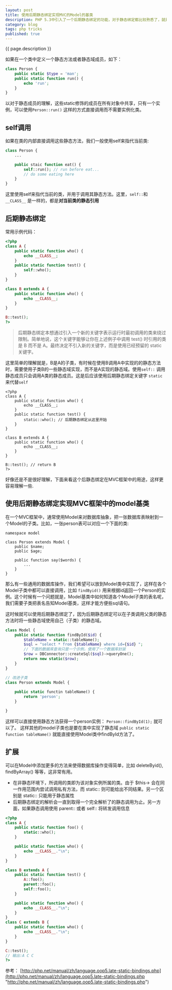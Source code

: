 ```yaml
---
layout: post
title: 使用后期静态绑定实现MVC的Model的基类
description: PHP 5.3中引入了一个后期静态绑定的功能，对于静态绑定都比较熟悉了，就是static修饰的方法或者字段，那这个后期静态绑定又是干什么的呢？
category: blog
tags: php tricks 
published: true
---
```


{{ page.description }}

如果在一个类中定义一个静态方法或者静态域成员，如下：

```php
class Person {
	public static $type = 'man';
	public static function run() {
		echo 'run';
	}
}
```
以对于静态成员的理解，这些static修饰的成员在所有对象中共享，只有一个实例，可以使用```Person::run()``` 这样的方式直接调用而不需要实例化类。

## self调用 ##
如果在类的内部直接调用这些静态方法，我们一般使用self来指代当前类:

```php
class Person {
	...

	public staic function eat() {
		self::run(); // run before eat...
		// do some eating here
	}
}
```
这里使用self来指代当前的类，并用于调用其静态方法。这里，```self::```和```__CLASS__``` 是一样的，都是**对当前类的静态引用**

## 后期静态绑定 ##

常用示例代码：

```php
<?php
class A {
    public static function who() {
        echo __CLASS__;
    }
    public static function test() {
        self::who();
    }
}

class B extends A {
    public static function who() {
        echo __CLASS__;
    }
}

B::test();
?>
```

> 后期静态绑定本想通过引入一个新的关键字表示运行时最初调用的类来绕过限制。简单地说，这个关键字能够让你在上述例子中调用 test() 时引用的类是 B 而不是 A。最终决定不引入新的关键字，而是使用已经预留的 static 关键字。

这里简单的理解就是，B是A的子类，有时候在使用B调用A中实现的的静态方法时，需要使用子类B的一些静态域实现，而不是A实现的静态域。使用```self::``` 调用静态成员只会调用A类的静态成员。这是后应该使用后期静态绑定关键字 ```static```来代替```self```

```
<?php
class A {
    public static function who() {
        echo __CLASS__;
    }
    public static function test() {
        static::who(); // 后期静态绑定从这里开始
    }
}

class B extends A {
    public static function who() {
        echo __CLASS__;
    }
}

B::test(); // return B
?>
```

好像还是不是很好理解，下面来看这个后静态绑定在MVC框架中的用途，这样更容易理解一些.

## 使用后期静态绑定实现MVC框架中的model基类 ##
在一个MVC框架中，通常使用Model来对数据库抽象，把一张数据库表映射到一个Model的子类。比如，一张person表可以对应一个下面的类:

```
namespace model

class Person extends Model {
	public $name;
	public $age;
	
	public function say($words) {
		...
	}
}
```
那么有一些通用的数据库操作，我们希望可以放到Model类中实现了，这样在各个Model子类中都可以直接调用，比如 ```findByid()``` 用来根据id返回一个Person的实例。这个时候有一个问题就是，Model基类中如何知道各个Model子类的表名呢，我们需要子类把表名告知Model基类，这样才能方便些sql语句。

这时候就可以使用后期静态绑定了，因为后期静态绑定可以在子类调用父类的静态方法时将一些静态域使用自己（子类）的静态域。

```php
class Model {
	public static function findById($id) {
		$tableName = static::tableName();
		$sql = "select * from {$tableName} where id={$id} ";
		// 下面的数据库查询只是一个示例，使用了一个数据库封装
		$row = DBConnector::createSql($sql)->queryOne();
		return new static($row);
	}
}

// 改进子类
class Person extends Model {
	
	public static functin tableName() {
		return 'person';
	}

}
```

这样可以直接使用静态方法获得一个person实例： ```Person::findById(1);``` 就可以了。
这样其他的model子类也是要在类中实现了静态域 ```public static function tableName()``` 就能直接使用Model类中findById方法了。

## 扩展 ##
可以在Model中添加更多的方法来使得数据库操作变得简单，比如 deleteByid(), findByArray() 等等，这非常有用。

- 在非静态环境下，所调用的类即为该对象实例所属的类。由于 $this-> 会在同一作用范围内尝试调用私有方法，而 static:: 则可能给出不同结果。另一个区别是 static:: 只能用于静态属性
- 后期静态绑定的解析会一直到取得一个完全解析了的静态调用为止。另一方面，如果静态调用使用 parent:: 或者 self:: 将转发调用信息

```php
<?php
class A {
    public static function foo() {
        static::who();
    }

    public static function who() {
        echo __CLASS__."\n";
    }
}

class B extends A {
    public static function test() {
        A::foo();
        parent::foo();
        self::foo();
    }

    public static function who() {
        echo __CLASS__."\n";
    }
}
class C extends B {
    public static function who() {
        echo __CLASS__."\n";
    }
}

C::test(); 
// 输出:A C C
?>
```

参考： [http://php.net/manual/zh/language.oop5.late-static-bindings.php](http://php.net/manual/zh/language.oop5.late-static-bindings.php "http://php.net/manual/zh/language.oop5.late-static-bindings.php")